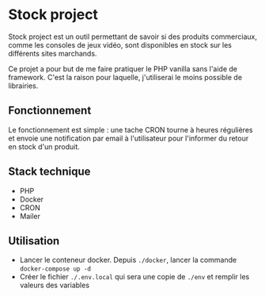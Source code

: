 # Stock project

Stock project est un outil permettant de savoir si des produits commerciaux, comme les consoles de jeux vidéo, sont disponibles en stock sur les différents sites marchands.

Ce projet a pour but de me faire pratiquer le PHP vanilla sans l'aide de framework. C'est la raison pour laquelle, j'utiliserai le moins possible de librairies.

## Fonctionnement

Le fonctionnement est simple : une tache CRON tourne à heures régulières et envoie une notification par email à l'utilisateur pour l'informer du retour en stock d'un produit.

## Stack technique

- PHP
- Docker
- CRON
- Mailer

## Utilisation

- Lancer le conteneur docker. Depuis `./docker`, lancer la commande `docker-compose up -d`
- Créer le fichier `./.env.local` qui sera une copie de `./env` et remplir les valeurs des variables
